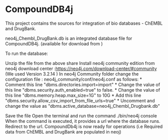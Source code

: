 # CompoundDB4j

This project contains the sources for integration of bio databases - ChEMBL and DrugBank.

neo4j_Chembl_DrugBank.db is an integrated database file for CompoundDB4j. (available for download from )



To run the database:

Unzip the file from the above share
Install neo4j community edition from neo4j download center :https://neo4j.com/download-center/#community
(We used Version 3.2.14 )
In neo4j Community folder change the configuration file : neo4j_community/conf/neo4j.conf as follows:
    *  Comment this line "dbms.directories.import=import"
    *  Change the value of this line "dbms.security.auth_enabled=true" to false.
    *  Change the value of this line "dbms.memory.heap.max_size=1G" to 10G
    *  Add this line "dbms.security.allow_csv_import_from_file_urls=true"
    *  Uncomment  and change the value as "dbms.active_database=neo4j_Chembl_Drugbank.db" 
    
Save the file
Open the terminal and run the command ./bin/neo4j console
When the command is executed, it provides a url where the database runs.
Redirect to the url. 
CompoundDb4j is now ready for operations (i.e Required data from ChEMBL and DrugBank are populated in neoj)
